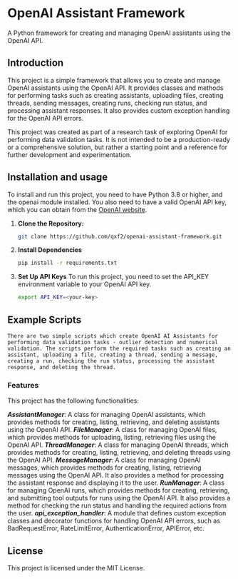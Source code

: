 # OpenAI Assistant Framework
A Python framework for creating and managing OpenAI assistants using the OpenAI API.

## Introduction

This project is a simple framework that allows you to create and manage OpenAI assistants using the OpenAI API. It provides classes and methods for performing tasks such as creating assistants, uploading files, creating threads, sending messages, creating runs, checking run status, and processing assistant responses. It also provides custom exception handling for the OpenAI API errors.

This project was created as part of a research task of exploring OpenAI for performing data validation tasks. It is not intended to be a production-ready or a comprehensive solution, but rather a starting point and a reference for further development and experimentation.


## Installation and usage

To install and run this project, you need to have Python 3.8 or higher, and the openai module installed. You also need to have a valid OpenAI API key, which you can obtain from the [OpenAI website](https://openai.com/blog/openai-api).

1. **Clone the Repository:**
   ```bash
   git clone https://github.com/qxf2/openai-assistant-framework.git

2. **Install Dependencies**
    ```bash
    pip install -r requirements.txt

3. **Set Up API Keys**
    To run this project, you need to set the API_KEY environment variable to your OpenAI API key.
    ```bash
    export API_KEY=<your-key>

## Example Scripts
    There are two simple scripts which create OpenAI AI Assistants for performing data validation tasks - outlier detection and numerical validation. The scripts perform the required tasks such as creating an assistant, uploading a file, creating a thread, sending a message, creating a run, checking the run status, processing the assistant response, and deleting the thread.

### Features

This project has the following functionalities:

***AssistantManager***: A class for managing OpenAI assistants, which provides methods for creating, listing, retrieving, and deleting assistants using the OpenAI API. 
***FileManager***: A class for managing OpenAI files, which provides methods for uploading, listing, retrieving files using the OpenAI API.
***ThreadManager***: A class for managing OpenAI threads, which provides methods for creating, listing, retrieving, and deleting threads using the    OpenAI API.
***MessageManager***: A class for managing OpenAI messages, which provides methods for creating, listing, retrieving messages using the OpenAI API. It also provides a method for processing the assistant response and displaying it to the user.
***RunManager***: A class for managing OpenAI runs, which provides methods for creating, retrieving, and submitting tool outputs for runs using the OpenAI API. It also provides a method for checking the run status and handling the required actions from the user.
***api_exception_handler***: A module that defines custom exception classes and decorator functions for handling OpenAI API errors, such as BadRequestError, RateLimitError, AuthenticationError, APIError, etc.

## License ##
This project is licensed under the MIT License.
